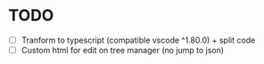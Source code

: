 # TODO

- [ ] Tranform to typescript (compatible vscode ^1.80.0) + split code
- [ ] Custom html for edit on tree manager (no jump to json)